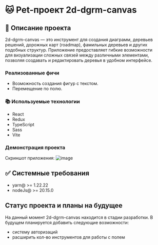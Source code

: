 # 🐱 Pet-проект 2d-dgrm-canvas

## 📝 Описание проекта

2d-dgrm-canvas — это инструмент для создания диаграмм, деревьев решений, дорожных карт (roadmap), фамильных деревьев и других подобных структур. Приложение предоставляет гибкие возможности для визуализации сложных связей между различными элементами, позволяя создавать и редактировать деревья в удобном интерфейсе.

### Реализованные фичи

- Возможность создания фигур с текстом.
- Перемещение по полю.

### 📚 Используемые технологии

- React
- Redux
- TypeScript
- Sass
- Vite

### Демонстрация проекта

Скриншот приложения:
![image](https://github.com/user-attachments/assets/08e6de7e-8ed6-4835-849c-e8d4d12d3f6c)

## ✅ Системные требования

- yarn@ >= 1.22.22
- nodeJs@ >= 20.15.0

## Статус проекта и планы на будущее

На данный момент 2d-dgrm-canvas находится в стадии разработки. В будущем планируется добавить следующие возможности:
- систему авторизаций
- расширить кол-во инструментов для работы с полем
